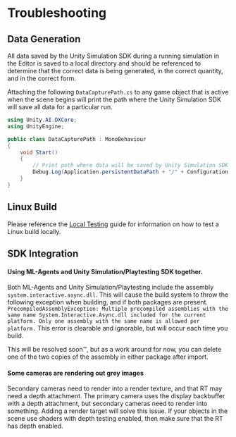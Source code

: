 # Troubleshooting

## Data Generation
All data saved by the Unity Simulation SDK during a running simulation in the Editor is saved to a local directory and should be referenced to determine that the correct data is being generated, in the correct quantity, and in the correct form.

Attaching the following `DataCapturePath.cs` to any game object that is active when the scene begins will print the path where the Unity Simulation SDK will save all data for a particular run.
```csharp
using Unity.AI.DXCore;
using UnityEngine;

public class DataCapturePath : MonoBehaviour
{
    void Start()
    {
        // Print path where data will be saved by Unity Simulation SDK
        Debug.Log(Application.persistentDataPath + "/" + Configuration.Instance.GetAttemptId());
    }
}
```

## Linux Build
Please reference the [Local Testing](testing.md) guide for information on how to test a Linux build locally.

## SDK Integration

#### Using ML-Agents and Unity Simulation/Playtesting SDK together.

Both ML-Agents and Unity Simulation/Playtesting include the assembly ```system.interactive.async.dll```.
This will cause the build system to throw the following exception when building, and if both packages are present. 
`PrecompiledAssemblyException: Multiple precompiled assemblies with the same name System.Interactive.Async.dll included for the current platform. Only one assembly with the same name is allowed per platform.`
This error is clearable and ignorable, but will occur each time you build.

This will be resolved soon™, but as a work around for now, you can delete one of the two copies of the assembly in either package after import.

#### Some cameras are rendering out grey images

Secondary cameras need to render into a render texture, and that RT may need a depth attachment.
The primary camera uses the display backbuffer with a depth attachment, but secondary cameras need to render into something.
Adding a render target will solve this issue. If your objects in the scene use shaders with depth testing enabled, then make sure that the RT has depth enabled.
